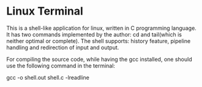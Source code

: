 # Linux Terminal
This is a shell-like application for linux, written in C programming language.
It has two commands implemented by the author: cd and tail(which is neither optimal or complete).
The shell supports: history feature, pipeline handling and redirection of input and output.

For compiling the source code, while having the gcc installed, one should use the following command in the terminal:

  gcc -o shell.out shell.c -lreadline
